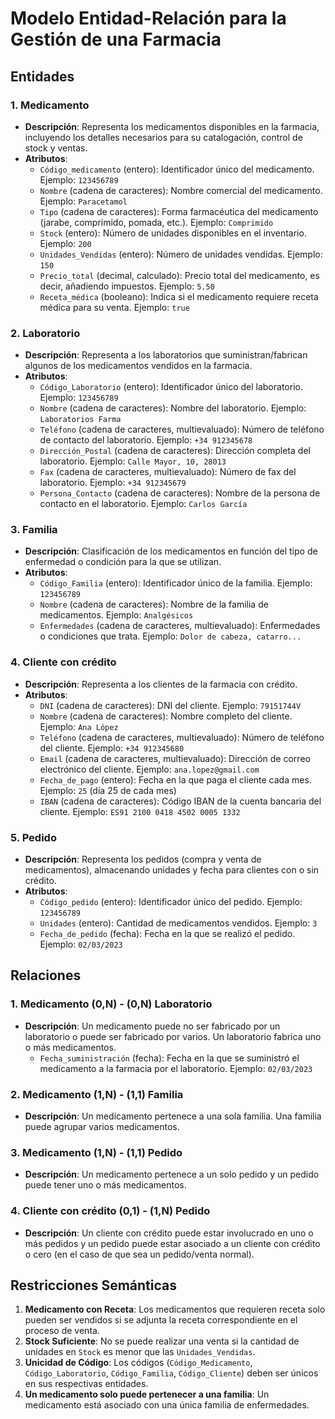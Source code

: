 # Modelo Entidad-Relación para la Gestión de una Farmacia

## Entidades

### 1. Medicamento
- **Descripción**: Representa los medicamentos disponibles en la farmacia, incluyendo los detalles necesarios para su catalogación, control de stock y ventas.
- **Atributos**:
  - `Código_medicamento` (entero): Identificador único del medicamento. Ejemplo: `123456789`
  - `Nombre` (cadena de caracteres): Nombre comercial del medicamento. Ejemplo: `Paracetamol`
  - `Tipo` (cadena de caracteres): Forma farmacéutica del medicamento (jarabe, comprimido, pomada, etc.). Ejemplo: `Comprimido`
  - `Stock` (entero): Número de unidades disponibles en el inventario. Ejemplo: `200`
  - `Unidades_Vendidas` (entero): Número de unidades vendidas. Ejemplo: `150`
  - `Precio_total` (decimal, calculado): Precio total del medicamento, es decir, añadiendo impuestos. Ejemplo: `5.50`
  - `Receta_médica` (booleano): Indica si el medicamento requiere receta médica para su venta. Ejemplo: `true`

### 2. Laboratorio
- **Descripción**: Representa a los laboratorios que suministran/fabrican algunos de los medicamentos vendidos en la farmacia.
- **Atributos**:
  - `Código_Laboratorio` (entero): Identificador único del laboratorio. Ejemplo: `123456789`
  - `Nombre` (cadena de caracteres): Nombre del laboratorio. Ejemplo: `Laboratorios Farma`
  - `Teléfono` (cadena de caracteres, multievaluado): Número de teléfono de contacto del laboratorio. Ejemplo: `+34 912345678`
  - `Dirección_Postal` (cadena de caracteres): Dirección completa del laboratorio. Ejemplo: `Calle Mayor, 10, 28013`
  - `Fax` (cadena de caracteres, multievaluado): Número de fax del laboratorio. Ejemplo: `+34 912345679`
  - `Persona_Contacto` (cadena de caracteres): Nombre de la persona de contacto en el laboratorio. Ejemplo: `Carlos García`

### 3. Familia
- **Descripción**: Clasificación de los medicamentos en función del tipo de enfermedad o condición para la que se utilizan.
- **Atributos**:
  - `Código_Familia` (entero): Identificador único de la familia. Ejemplo: `123456789`
  - `Nombre` (cadena de caracteres): Nombre de la familia de medicamentos. Ejemplo: `Analgésicos`
  - `Enfermedades` (cadena de caracteres, multievaluado): Enfermedades o condiciones que trata. Ejemplo: `Dolor de cabeza, catarro...`

### 4. Cliente con crédito
- **Descripción**: Representa a los clientes de la farmacia con crédito.
- **Atributos**:
  - `DNI` (cadena de caracteres): DNI del cliente. Ejemplo: `79151744V`
  - `Nombre` (cadena de caracteres): Nombre completo del cliente. Ejemplo: `Ana López`
  - `Teléfono` (cadena de caracteres, multievaluado): Número de teléfono del cliente. Ejemplo: `+34 912345680`
  - `Email` (cadena de caracteres, multievaluado): Dirección de correo electrónico del cliente. Ejemplo: `ana.lopez@gmail.com`
  - `Fecha_de_pago` (entero): Fecha en la que paga el cliente cada mes. Ejemplo: `25` (día 25 de cada mes)
  - `IBAN` (cadena de caracteres): Código IBAN de la cuenta bancaria del cliente. Ejemplo: `ES91 2100 0418 4502 0005 1332`
 
### 5. Pedido
- **Descripción**: Representa los pedidos (compra y venta de medicamentos), almacenando unidades y fecha para clientes con o sin crédito.
- **Atributos**:
  - `Código_pedido` (entero): Identificador único del pedido. Ejemplo: `123456789`
  - `Unidades` (entero): Cantidad de medicamentos vendidos. Ejemplo: `3`
  - `Fecha_de_pedido` (fecha): Fecha en la que se realizó el pedido. Ejemplo: `02/03/2023`
  
## Relaciones

### 1. Medicamento (0,N) - (0,N) Laboratorio
- **Descripción**: Un medicamento puede no ser fabricado por un laboratorio o puede ser fabricado por varios. Un laboratorio fabrica uno o más medicamentos.
  - `Fecha_suministración` (fecha): Fecha en la que se suministró el medicamento a la farmacia por el laboratorio. Ejemplo: `02/03/2023`

### 2. Medicamento (1,N) - (1,1) Familia
- **Descripción**: Un medicamento pertenece a una sola familia. Una familia puede agrupar varios medicamentos.

### 3. Medicamento (1,N) - (1,1) Pedido
- **Descripción**: Un medicamento pertenece a un solo pedido y un pedido puede tener uno o más medicamentos.

### 4. Cliente con crédito (0,1) - (1,N) Pedido
- **Descripción**: Un cliente con crédito puede estar involucrado en uno o más pedidos y un pedido puede estar asociado a un cliente con crédito o cero (en el caso de que sea un pedido/venta normal).

## Restricciones Semánticas

1. **Medicamento con Receta**: Los medicamentos que requieren receta solo pueden ser vendidos si se adjunta la receta correspondiente en el proceso de venta.
2. **Stock Suficiente**: No se puede realizar una venta si la cantidad de unidades en `Stock` es menor que las `Unidades_Vendidas`.
3. **Unicidad de Código**: Los códigos (`Código_Medicamento`, `Código_Laboratorio`, `Código_Familia`, `Código_Cliente`) deben ser únicos en sus respectivas entidades.
4. **Un medicamento solo puede pertenecer a una familia**: Un medicamento está asociado con una única familia de enfermedades.
